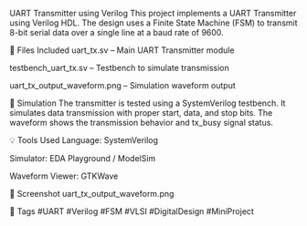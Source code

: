 UART Transmitter using Verilog
This project implements a UART Transmitter using Verilog HDL. The design uses a Finite State Machine (FSM) to transmit 8-bit serial data over a single line at a baud rate of 9600.

📁 Files Included
uart_tx.sv – Main UART Transmitter module

testbench_uart_tx.sv – Testbench to simulate transmission

uart_tx_output_waveform.png – Simulation waveform output

🧪 Simulation
The transmitter is tested using a SystemVerilog testbench. It simulates data transmission with proper start, data, and stop bits. The waveform shows the transmission behavior and tx_busy signal status.

💡 Tools Used
Language: SystemVerilog

Simulator: EDA Playground / ModelSim

Waveform Viewer: GTKWave

📸 Screenshot
uart_tx_output_waveform.png


🔖 Tags
#UART #Verilog #FSM #VLSI #DigitalDesign #MiniProject
